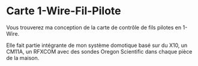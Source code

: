 Carte 1-Wire-Fil-Pilote
=======================


Vous trouverez ma conception de la carte de contrôle de fils pilotes en 1-Wire. 

Elle fait partie intégrante de mon système domotique basé sur du X10, un CM11A, un RFXCOM avec des sondes Oregon Scientific dans chaque pièce de la maison.
